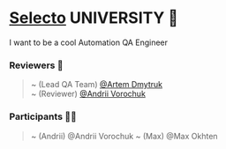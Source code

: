 # [Selecto](https://selectoglobal.com/) UNIVERSITY :school:  
I want to be a cool Automation QA Engineer
  
### Reviewers :mega:  
> ~ (Lead QA Team) [@Artem Dmytruk](https://github.com/ArtemDmytruk)  
> ~ (Reviewer) [@Andrii Vorochuk](https://github.com/avdQA)  
  
### Participants :technologist:  
> ~ (Andrii) @Andrii Vorochuk
> ~ (Max) @Max Okhten

